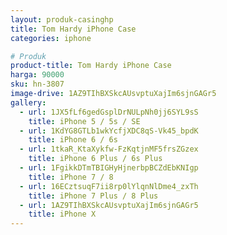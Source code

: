 ```yaml
---
layout: produk-casinghp
title: Tom Hardy iPhone Case
categories: iphone

# Produk
product-title: Tom Hardy iPhone Case
harga: 90000
sku: hn-3807
image-drive: 1AZ9TIhBXSkcAUsvptuXajIm6sjnGAGr5
gallery:
  - url: 1JX5fLf6gedGsplDrNULpNh0jj6SYL9sS
    title: iPhone 5 / 5s / SE
  - url: 1KdYG8GTLb1wkYcfjXDC8qS-Vk45_bpdK
    title: iPhone 6 / 6s
  - url: 1tkaR_KtaXykfw-FzKqtjnMF5frsZGzex
    title: iPhone 6 Plus / 6s Plus
  - url: 1FgikkDTmTBIGHyHjnerbpBCZdEbKNIgp
    title: iPhone 7 / 8
  - url: 16ECztsuqF7ii8rp0lYlqnNlDme4_zxTh
    title: iPhone 7 Plus / 8 Plus
  - url: 1AZ9TIhBXSkcAUsvptuXajIm6sjnGAGr5
    title: iPhone X
---
```

